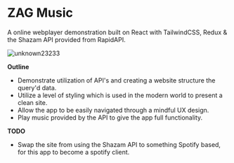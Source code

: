 # ZAG Music
A online webplayer demonstration built on React with TailwindCSS, Redux & the Shazam API provided from RapidAPI.

![unknown23233](https://user-images.githubusercontent.com/23132897/193431416-77be38bc-ad2c-4176-8938-8bebf270c70e.png)

**Outline**
- Demonstrate utilization of API's and creating a website structure the query'd data.
- Utilize a level of styling which is used in the modern world to present a clean site.
- Allow the app to be easily navigated through a mindful UX design.
- Play music provided by the API to give the app full functionality.

**TODO**
- Swap the site from using the Shazam API to something Spotify based, for this app to become a spotify client.
